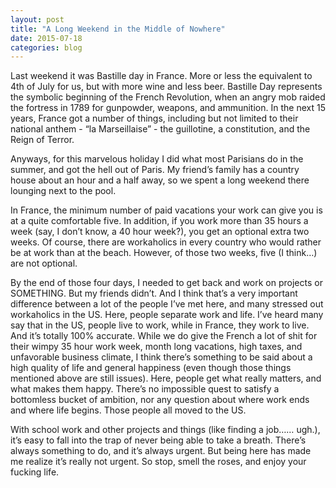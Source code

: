 ```yaml
---
layout: post
title: "A Long Weekend in the Middle of Nowhere"
date: 2015-07-18
categories: blog
---
```


Last weekend it was Bastille day in France. More or less the equivalent to 4th of July for us, but with more wine and less beer. Bastille Day represents the symbolic beginning of the French Revolution, when an angry mob raided the fortress in 1789 for gunpowder, weapons, and ammunition. In the next 15 years, France got a number of things, including but not limited to their national anthem - “la Marseillaise” - the guillotine, a constitution, and the Reign of Terror.

Anyways, for this marvelous holiday I did what most Parisians do in the summer, and got the hell out of Paris. My friend’s family has a country house about an hour and a half away, so we spent a long weekend there lounging next to the pool.

In France, the minimum number of paid vacations your work can give you is at a quite comfortable five. In addition, if you work more than 35 hours a week (say, I don’t know, a 40 hour week?), you get an optional extra two weeks. Of course, there are workaholics in every country who would rather be at work than at the beach. However, of those two weeks, five (I think…) are not optional.

By the end of those four days, I needed to get back and work on projects or SOMETHING. But my friends didn’t. And I think that’s a very important difference between a lot of the people I’ve met here, and many stressed out workaholics in the US. Here, people separate work and life. I’ve heard many say that in the US, people live to work, while in France, they work to live. And it’s totally 100% accurate. While we do give the French a lot of shit for their wimpy 35 hour work week, month long vacations, high taxes, and unfavorable business climate, I think there’s something to be said about a high quality of life and general happiness (even though those things mentioned above are still issues). Here, people get what really matters, and what makes them happy. There’s no impossible quest to satisfy a bottomless bucket of ambition, nor any question about where work ends and where life begins. Those people all moved to the US.

With school work and other projects and things (like finding a job…… ugh.), it’s easy to fall into the trap of never being able to take a breath. There’s always something to do, and it’s always urgent. But being here has made me realize it’s really not urgent. So stop, smell the roses, and enjoy your fucking life.
